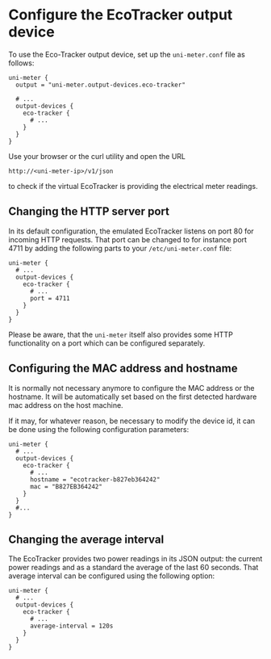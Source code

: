 # Configure the EcoTracker output device

To use the Eco-Tracker output device, set up the `uni-meter.conf` file as follows:

```hocon
uni-meter {
  output = "uni-meter.output-devices.eco-tracker"
  
  # ...
  output-devices {
    eco-tracker {
      # ...
    }
  }
}
```

Use your browser or the curl utility and open the URL

``http://<uni-meter-ip>/v1/json``

to check if the virtual EcoTracker is providing the electrical meter readings.

## Changing the HTTP server port

In its default configuration, the emulated EcoTracker listens on port 80 for incoming HTTP requests. That port can
be changed to for instance port 4711 by adding the following parts to your `/etc/uni-meter.conf` file:

```hocon
uni-meter {
  # ...
  output-devices {
    eco-tracker {
      # ...
      port = 4711
    }
  }
}
```

Please be aware, that the `uni-meter` itself also provides some HTTP functionality on a port which can be configured
separately. 

## Configuring the MAC address and hostname

It is normally not necessary anymore to configure the MAC address or the hostname. It will be
automatically set based on the first detected hardware mac address on the host machine.

If it may, for whatever reason, be necessary to modify the device id, it can be done using the following configuration
parameters:

```hocon
uni-meter {
  # ...
  output-devices {
    eco-tracker {
      # ...
      hostname = "ecotracker-b827eb364242"
      mac = "B827EB364242"
    }
  }
  #...
}
```

## Changing the average interval

The EcoTracker provides two power readings in its JSON output: the current power readings and as a standard the average 
of the last 60 seconds. That average interval can be configured using the following option:

```hocon
uni-meter {
  # ...
  output-devices {
    eco-tracker {
      # ...
      average-interval = 120s
    }
  }
}
```

